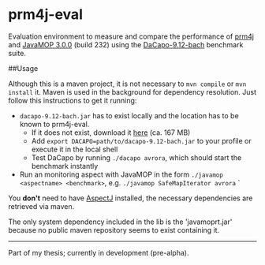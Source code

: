 # prm4j-eval

Evaluation environment to measure and compare the performance of [prm4j][1] and [JavaMOP 3.0.0][2] (build 232) using the [DaCapo-9.12-bach][3] benchmark suite.

##Usage

Although this is a maven project, it is not necessary to `mvn compile` or `mvn install` it. Maven is used in the background for dependency resolution. Just follow this instructions to get it running:

* `dacapo-9.12-bach.jar` has to exist locally and the location has to be known to prm4j-eval.
	* If it does not exist, download it [here][4] (ca. 167 MB)
	* Add `export DACAPO=path/to/dacapo-9.12-bach.jar` to your profile or execute it in the local shell
	* Test DaCapo by running `./dacapo avrora`, which should start the benchmark instantly
* Run an monitoring aspect with JavaMOP in the form `./javamop <aspectname> <benchmark>`, e.g. `./javamop SafeMapIterator avrora`
 `

You **don't** need to have [AspectJ][5] installed, the necessary dependencies are retrieved via maven.

The only system dependency included in the lib is the 'javamoprt.jar' because no public maven repository seems to exist containing it.

---

Part of my thesis; currently in development (pre-alpha).


  [1]: http://dacapobench.org
  [2]: http://fsl.cs.uiuc.edu/index.php/Special:JavaMOP3
  [3]: http://dacapobench.org
  [4]: http://sourceforge.net/projects/dacapobench/files/9.12-bach/dacapo-9.12-bach.jar/download
  [5]: http://www.eclipse.org/aspectj